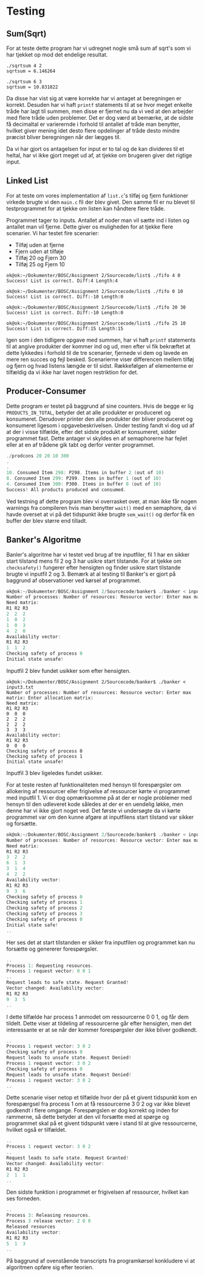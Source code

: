 # Testing

## Sum(Sqrt)
For at teste dette program har vi udregnet nogle små sum af sqrt's som vi har tjekket op mod det endelige resultat.

~~~
./sqrtsum 4 2
sqrtsum = 6.146264

./sqrtsum 6 3
sqrtsum = 10.831822
~~~

Da disse har vist sig at være korrekte har vi antaget at beregningen er korrekt. Desuden har vi haft `printf` statements til at se hvor meget enkelte tråde har lagt til summen, men disse er fjernet nu da vi ved at den arbejder med flere tråde uden problemer.
Det er dog værd at bemærke, at de sidste få decimaltal er varierernde i forhold til antallet af tråde man benytter, hvilket giver mening idet desto flere opdelinger af tråde desto mindre præcist bliver beregningen når der lægges til.

Da vi har gjort os antagelsen for input er to tal og de kan divideres til et heltal, har vi ikke gjort meget ud af, at tjekke om brugeren giver det rigtige input.

## Linked List
For at teste om vores implementation af `list.c`'s tilføj og fjern funktioner virkede brugte vi den `main.c` fil der blev givet. Den samme fil er nu blevet til testprogrammet for at tjekke om listen kan håndtere flere tråde.

Programmet tager to inputs. Antallet af noder man vil sætte ind i listen og antallet man vil fjerne. Dette giver os muligheden for at tjekke flere scenarier.
Vi har testet fire scenarier:

* Tilføj uden at fjerne
* Fjern uden at tilføje
* Tilføj 20 og Fjern 30
* Tilføj 25 og Fjern 10

~~~
ok@ok:~/Dokumenter/BOSC/Assignment 2/Sourcecode/list$ ./fifo 4 0
Success! List is correct. Diff:4 Length:4

ok@ok:~/Dokumenter/BOSC/Assignment 2/Sourcecode/list$ ./fifo 0 10
Success! List is correct. Diff:-10 Length:0

ok@ok:~/Dokumenter/BOSC/Assignment 2/Sourcecode/list$ ./fifo 20 30
Success! List is correct. Diff:-10 Length:0

ok@ok:~/Dokumenter/BOSC/Assignment 2/Sourcecode/list$ ./fifo 25 10
Success! List is correct. Diff:15 Length:15
~~~

Igen som i den tidligere opgave med summen, har vi haft `printf` statements til at angive produkter der kommer ind og ud, men efter vi fik bekræftet at dette lykkedes i forhold til de tre scenarier, fjernede vi dem og lavede en mere ren succes og fejl besked. Scenarierne viser differencen mellem tilføj og fjern og hvad listens længde er til sidst. Rækkefølgen af elementerne er tilfældig da vi ikke har lavet nogen restriktion for det.

## Producer-Consumer
Dette program er testet på baggrund af sine counters. Hvis de begge er lig `PRODUCTS_IN_TOTAL`, betyder det at alle produkter er produceret og konsumeret.
Derudover printer den alle produkter der bliver produceret og konsumeret ligesom i opgavebeskrivelsen. Under testing fandt vi dog ud af at der i visse tilfælde, efter det sidste produkt er konsumeret, sidder programmet fast. Dette antager vi skyldes en af semaphorerne har fejlet eller at en af trådene gik tabt og derfor venter programmet.

~~~c
./prodcons 20 20 10 300
.
.
10. Consumed Item 298: P298. Items in buffer 2 (out of 10)
8. Consumed Item 299: P299. Items in buffer 1 (out of 10)
4. Consumed Item 300: P300. Items in buffer 0 (out of 10)
Success! All products produced and consumed.
~~~

Ved testning af dette program blev vi overrasket over, at man ikke får nogen warnings fra compileren hvis man benytter `wait()` med en semaphore, da vi havde overset at vi på det tidspunkt ikke brugte `sem_wait()` og derfor fik en buffer der blev større end tilladt.

## Banker's Algoritme
Banler's algoritme har vi testet ved brug af tre inputfiler, fil 1 har en sikker start tilstand mens fil 2 og 3 har usikre start tilstande.
For at tjekke om `checksafety()` fungerer efter hensigten og finder usikre start tilstande brugte vi inputfil 2 og 3.
Bemærk at al testing til Banker's er gjort på baggrund af observationer ved kørsel af programmet.

~~~c
ok@ok:~/Dokumenter/BOSC/Assignment 2/Sourcecode/banker$ ./banker < input2.txt
Number of processes: Number of resources: Resource vector: Enter max matrix: Enter allocation matrix: 
Need matrix:
R1 R2 R3 
2  2  2
1  0  2
1  0  3
4  2  0
Availability vector:
R1 R2 R3 
1  1  2
Checking safety of process 0
Initial state unsafe!
~~~

Inputfil 2 blev fundet usikker som efter hensigten.

~~~
ok@ok:~/Dokumenter/BOSC/Assignment 2/Sourcecode/banker$ ./banker < input3.txt
Number of processes: Number of resources: Resource vector: Enter max matrix: Enter allocation matrix: 
Need matrix:
R1 R2 R3 
0  0  0
2  2  2
2  2  2
3  3  3
Availability vector:
R1 R2 R3 
0  0  0
Checking safety of process 0
Checking safety of process 1
Initial state unsafe!
~~~

Inputfil 3 blev ligeledes fundet usikker.

For at teste resten af funktionaliteten med hensyn til forespørgsler om allokering af ressourcer eller frigivelse af ressourcer kørte vi programmet med inputfil 1.
Vi er dog opmærksomme på at der er nogle problemer med hensyn til den udleveret kode således at der er en uendelig løkke, men denne har vi ikke gjort noget ved.
Det første vi undersøgte da vi kørte programmet var om den kunne afgøre at inputfilens start tilstand var sikker og forsætte.

~~~c
ok@ok:~/Dokumenter/BOSC/Assignment 2/Sourcecode/banker$ ./banker < input.txt
Number of processes: Number of resources: Resource vector: Enter max matrix: Enter allocation matrix: 
Need matrix:
R1 R2 R3 
3  2  2
6  1  3
3  1  4
4  2  2
Availability vector:
R1 R2 R3 
9  3  6
Checking safety of process 0
Checking safety of process 1
Checking safety of process 2
Checking safety of process 3
Checking safety of process 0
Initial state safe!
..
~~~

Her ses det at start tilstanden er sikker fra inputfilen og programmet kan nu forsætte og genererer forespørgsler.

~~~c
..
Process 1: Requesting resources.
Process 1 request vector: 0 0 1 
..
Request leads to safe state. Request Granted!
Vector changed: Availability vector:
R1 R2 R3 
9  3  5
..
~~~

I dette tilfælde har process 1 anmodet om ressourcerne 0 0 1, og får dem tildelt. Dette viser at tildeling af ressourcerne går efter hensigten, men det interessante er at se når der kommer forespørgsler der ikke bliver godkendt.

~~~c
..
Process 1 request vector: 3 0 2 
Checking safety of process 0
Request leads to unsafe state. Request Denied!
Process 1 request vector: 3 0 2 
Checking safety of process 0
Request leads to unsafe state. Request Denied!
Process 1 request vector: 3 0 2 
..
~~~

Dette scenarie viser netop et tilfælde hvor der på et givent tidspunkt kom en forespærgsel fra process 1 om at få ressourcerne 3 0 2 og var ikke blevet godkendt i flere omgange. Forespørgslen er dog korrekt og inden for rammerne, så dette betyder at den vil forsætte med at spørge og programmet skal på et givent tidspunkt være i stand til at give ressourcerne, hvilket også er tilfældet.

~~~c
..
Process 1 request vector: 3 0 2 
..
Request leads to safe state. Request Granted!
Vector changed: Availability vector:
R1 R2 R3 
2  1  1
..
~~~

Den sidste funktion i programmet er frigivelsen af ressourcer, hvilket kan ses forneden.

~~~c
..
Process 3: Releasing resources.
Process 3 release vector: 2 0 0 
Released resources
Availability vector:
R1 R2 R3 
5  1  3 
..
~~~

På baggrund af ovenstående transcripts fra programkørsel konkludere vi at algoritmen opføre sig efter teorien.



